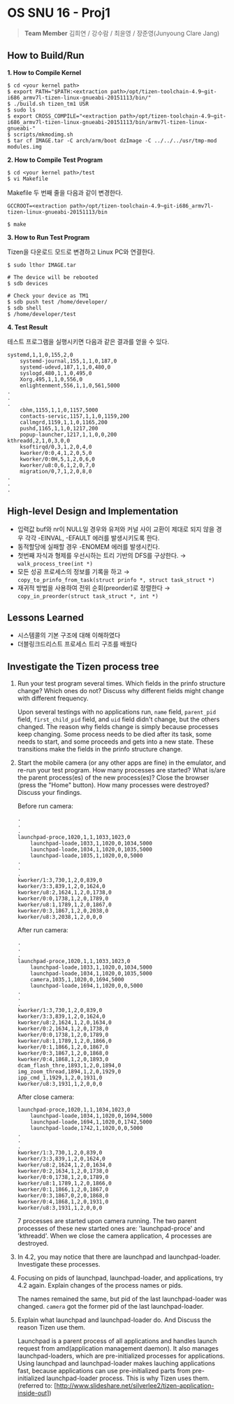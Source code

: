 # OS SNU 16 - Proj1
> <b>Team Member</b> 김희연 / 강수람 / 최윤영 / 장준영(Junyoung Clare Jang)

## How to Build/Run

<b>1. How to Compile Kernel</b>

```
$ cd <your kernel path>
$ export PATH="$PATH:<extraction path>/opt/tizen-toolchain-4.9~git-i686_armv7l-tizen-linux-gnueabi-20151113/bin/"
$ ./build.sh tizen_tm1 USR
$ sudo ls
$ export CROSS_COMPILE="<extraction path>/opt/tizen-toolchain-4.9~git-i686_armv7l-tizen-linux-gnueabi-20151113/bin/armv7l-tizen-linux-gnueabi-"
$ scripts/mkmodimg.sh
$ tar cf IMAGE.tar -C arch/arm/boot dzImage -C ../../../usr/tmp-mod modules.img
```


<b>2. How to Compile Test Program</b>

```
$ cd <your kernel path>/test
$ vi Makefile
```

Makefile 두 번째 줄을 다음과 같이 변경한다.

```
GCCROOT=<extraction path>/opt/tizen-toolchain-4.9~git-i686_armv7l-tizen-linux-gnueabi-20151113/bin
```
```
$ make
```


<b>3. How to Run Test Program</b>

Tizen을 다운로드 모드로 변경하고 Linux PC와 연결한다.

```
$ sudo lthor IMAGE.tar

# The device will be rebooted
$ sdb devices

# Check your device as TM1
$ sdb push test /home/developer/
$ sdb shell
$ /home/developer/test
```


<b>4. Test Result</b>

테스트 프로그램을 실행시키면 다음과 같은 결과를 얻을 수 있다.

```
systemd,1,1,0,155,2,0
	systemd-journal,155,1,1,0,187,0
	systemd-udevd,187,1,1,0,480,0
	syslogd,480,1,1,0,495,0
	Xorg,495,1,1,0,556,0
	enlightenment,556,1,1,0,561,5000
.
.
.
	cbhm,1155,1,1,0,1157,5000
	contacts-servic,1157,1,1,0,1159,200
	callmgrd,1159,1,1,0,1165,200
	pushd,1165,1,1,0,1217,200
	popup-launcher,1217,1,1,0,0,200
kthreadd,2,1,0,3,0,0
	ksoftirqd/0,3,1,2,0,4,0
	kworker/0:0,4,1,2,0,5,0
	kworker/0:0H,5,1,2,0,6,0
	kworker/u8:0,6,1,2,0,7,0
	migration/0,7,1,2,0,8,0
.
.
.
```


## High-level Design and Implementation

- 입력값 buf와 nr이 NULL일 경우와 유저와 커널 사이 교환이 제대로 되지 않을 경우 각각 -EINVAL, -EFAULT 에러를 발생시키도록 한다.
- 동적할당에 실패할 경우 -ENOMEM 에러를 발생시킨다.
- 첫번째 자식과 형제를 우선시하는 트리 기반의 DFS를 구상한다. → `walk_process_tree(int *)`
- 모든 성공 프로세스의 정보를 기록을 하고 → `copy_to_prinfo_from_task(struct prinfo *, struct task_struct *)`
- 재귀적 방법을 사용하여 전위 순회(preorder)로 정렬한다 → `copy_in_preorder(struct task_struct *, int *)`


## Lessons Learned

- 시스템콜의 기본 구조에 대해 이해하였다
- 더블링크드리스트 프로세스 트리 구조를 배웠다


## Investigate the Tizen process tree

1. Run your test program several times. Which fields in the prinfo structure change? Which ones do not? Discuss why different fields might change with different frequency.

   Upon several testings with no applications run, `name` field, `parent_pid` field, `first_child_pid` field, and `uid` field didn't change, but the others changed. The reason why fields change is simply because processes keep changing. Some process needs to be died after its task, some needs to start, and some proceeds and gets into a new state. These transitions make the fields in the prinfo structure change.

2. Start the mobile camera (or any other apps are fine) in the emulator, and re-run your test program. How many processes are started? What is/are the parent process(es) of the new process(es)? Close the browser (press the "Home" button). How many processes were destroyed? Discuss your findings.

   Before run camera:
	```
	.
	.
	.
	launchpad-proce,1020,1,1,1033,1023,0
		launchpad-loade,1033,1,1020,0,1034,5000
		launchpad-loade,1034,1,1020,0,1035,5000
		launchpad-loade,1035,1,1020,0,0,5000
	.
	.
	.
	kworker/1:3,730,1,2,0,839,0
	kworker/3:3,839,1,2,0,1624,0
	kworker/u8:2,1624,1,2,0,1738,0
	kworker/0:0,1738,1,2,0,1789,0
	kworker/u8:1,1789,1,2,0,1867,0
	kworker/0:3,1867,1,2,0,2038,0
	kworker/u8:3,2038,1,2,0,0,0

	```
   After run camera:
	```
	.
	.
	.
	launchpad-proce,1020,1,1,1033,1023,0
		launchpad-loade,1033,1,1020,0,1034,5000
		launchpad-loade,1034,1,1020,0,1035,5000
		camera,1035,1,1020,0,1694,5000
		launchpad-loade,1694,1,1020,0,0,5000
	.
	.
	.
	kworker/1:3,730,1,2,0,839,0
	kworker/3:3,839,1,2,0,1624,0
	kworker/u8:2,1624,1,2,0,1634,0
	kworker/0:2,1634,1,2,0,1738,0
	kworker/0:0,1738,1,2,0,1789,0
	kworker/u8:1,1789,1,2,0,1866,0
	kworker/0:1,1866,1,2,0,1867,0
	kworker/0:3,1867,1,2,0,1868,0
	kworker/0:4,1868,1,2,0,1893,0
	dcam_flash_thre,1893,1,2,0,1894,0
	img_zoom_thread,1894,1,2,0,1929,0
	ipp_cmd_1,1929,1,2,0,1931,0
	kworker/u8:3,1931,1,2,0,0,0
	```
   After close camera:
	```
	launchpad-proce,1020,1,1,1034,1023,0
		launchpad-loade,1034,1,1020,0,1694,5000
		launchpad-loade,1694,1,1020,0,1742,5000
		launchpad-loade,1742,1,1020,0,0,5000
	.
	.
	.
	kworker/1:3,730,1,2,0,839,0
	kworker/3:3,839,1,2,0,1624,0
	kworker/u8:2,1624,1,2,0,1634,0
	kworker/0:2,1634,1,2,0,1738,0
	kworker/0:0,1738,1,2,0,1789,0
	kworker/u8:1,1789,1,2,0,1866,0
	kworker/0:1,1866,1,2,0,1867,0
	kworker/0:3,1867,0,2,0,1868,0
	kworker/0:4,1868,1,2,0,1931,0
	kworker/u8:3,1931,1,2,0,0,0
	```
    7 processes are started upon camera running. The two parent processes of these new started ones are: 'launchpad-proce' and 'kthreadd'. When we close the camera application, 4 processes are destroyed.

3. In 4.2, you may notice that there are launchpad and launchpad-loader. Investigate these processes.

  1. Focusing on pids of launchpad, launchpad-loader, and applications, try 4.2 again. Explain changes of the process names or pids.

     The names remained the same, but pid of the last launchpad-loader was changed. `camera` got the former pid of the last launchpad-loader. 
  2. Explain what launchpad and launchpad-loader do. And Discuss the reason Tizen use them.

     Launchpad is a parent process of all applications and handles launch request from amd(application management daemon). It also manages launchpad-loaders, which are pre-initialized processes for applications. Using launchpad and launchpad-loader makes lauching applications fast, because applications can use pre-initialized parts from pre-initialized launchpad-loader process. This is why Tizen uses them. (referred to: [http://www.slideshare.net/silverlee2/tizen-application-inside-out])

